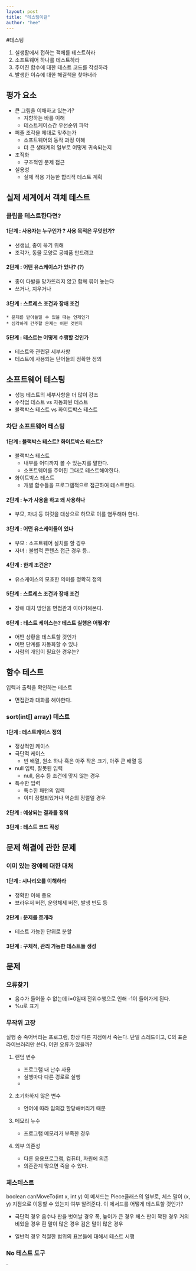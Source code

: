 ```yaml
---
layout: post
title: "테스팅이란"
author: "hee"
---
```


#테스팅
1. 실생활에서 접하는 객체를 테스트하라
2. 소프트웨어 하나를 테스트하라
3. 주어진 함수에 대한 테스트 코드를 작성하라
4. 발생한 이슈에 대한 해결책을 찾아내라

## 평가 요소
* 큰 그림을 이해하고 있는가?
	* 지향하는 바를 이해
	* 테스트케이스간 우선순위 파악
* 퍼즐 조각을 제대로 맞추는가
	* 소프트웨어의 동작 과정 이해
	* 더 큰 생태계의 일부로 어떻게 귀속되는지
* 조직화
	* 구조적인 문제 접근
* 실용성
	* 실제 적용 가능한 합리적 테스트 계획

## 실제 세계에서 객체 테스트
### 클립을 테스트한다면?
#### 1단계 : 사용자는 누구인가 ? 사용 목적은 무엇인가?
* 선생님, 종이 묶기 위해
* 조각가, 동물 모양로 공예품 만드려고

#### 2단계 : 어떤 유스케이스가 있나? (?)
* 종이 다발을 망가뜨리지 않고 함께 묶어 놓는다
* 쓰거나, 지우거나

#### 3단계 : 스트레스 조건과 장애 조건
	* 문제를 받아들일 수 있을 때는 언제인가
	* 심각하게 간주할 문제는 어떤 것인지

#### 5단계 : 테스트는 어떻게 수행할 것인가
* 테스트와 관련된 세부사항
* 테스트에 사용되는 단어들의 정확한 정의

## 소프트웨어 테스팅
* 성능 테스트의 세부사항을 더 많이 강조
* 수작업 테스트 vs 자동화된 테스트
* 블랙박스 테스트 vs 화이트박스 테스트

### 차단 소프트웨어 테스팅

#### 1단계 : 블랙박스 테스트? 화이트박스 테스트?
* 블랙박스 테스트
	* 내부를 어디까지 볼 수 있는지를 말한다. 
	* 소프트웨어를 주어진 그대로 테스트해야한다.
* 화이트박스 테스트
	* 개별 함수들을 프로그램적으로 접근하여 테스트한다.

#### 2단계 : 누가 사용을 하고 왜 사용하나
* 부모, 자녀 등 여럿을 대상으로 하므로 이를 염두해야 한다.

#### 3단계 : 어떤 유스케이들이 있나
* 부모 : 소프트웨어 설치를 할 경우
* 자녀 : 불법적 콘텐츠 접근 경우 등..

#### 4단계 : 한계 조건은?
* 유스케이스의 모호한 의미를 정확히 정의

#### 5단계 : 스트레스 조건과 장애 조건
* 장애 대처 방안을 면접관과 이야기해본다.

#### 6단계 : 테스트 케이스는? 테스트 실행은 어떻게?
* 어떤 상황을 테스트할 것인가
* 어떤 단계를 자동화할 수 있나
* 사람의 개입이 필요한 경우는?

## 함수 테스트
입력과 출력을 확인하는 테스트
* 면접관과 대화를 해야한다.

### sort(int[] array) 테스트
#### 1단계 : 테스트케이스 정의
* 정상적인 케이스 
* 극단적 케이스
	* 빈 배열, 원소 하나 혹은 아주 작은 크기, 아주 큰 배열 등
* null 입력, 잘못된 입력
	* null, 음수 등 조건에 맞지 않는 경우 
* 특수한 입력
	* 특수한 패턴의 입력
	* 이미 정렬되었거나 역순의 정렬일 경우 

#### 2단계 : 예상되는 결과를 정의

#### 3단계 : 테스트 코드 작성

## 문제 해결에 관한 문제
### 이미 있는 장애에 대한 대처
#### 1단계 : 시나리오를 이해하라
* 정확한 이해 중요
* 브라우저 버전, 운영체제 버전, 발생 빈도 등

#### 2단계 : 문제를 쪼개라
* 테스트 가능한 단위로 분할

#### 3단계 : 구체적, 관리 가능한 테스트들 생성

## 문제
### 오류찾기
* 음수가 들어올 수 없는데 i=0일때 전위수행으로 인해 -1이 들어가게 된다.
* %u로 표기

### 무작위 고장
실행 중 죽어버리는 프로그램, 항상 다른 지점에서 죽는다. 단일 스레드이고, C의 표준 라이브러리만 쓴다. 어떤 오류가 있을까?

1. 랜덤 변수
	* 프로그램 내 난수 사용
	* 실행마다 다른 경로로 실행
	* 
2. 초기화하지 않은 변수
	* 언어에 따라 임의값 할당해버리기 때문

3. 메모리 누수
	* 프로그램 메모리가 부족한 경우

4. 외부 의존성
	* 다른 응용프로그램, 컴퓨터, 자원에 의존
	* 의존관계 많으면 죽을 수 있다.

### 체스테스트 
boolean canMoveTo(int x, int y) 이 메서드는 Piece클래스의 일부로, 체스 말이 (x, y) 지점으로 이동할 수 있는지 여부 알려준다. 이 메서드를 어떻게 테스트할 것인가?

* 극단적 경우
음수나 판을 벗어날 경우
폭, 높이가 큰 경우
체스 판이 꽉찬 경우
거의 비었을 경우
흰 말이 많은 경우
검은 말이 많은 경우

* 일반적 경우
적절한 범위의 표본들에 대해서 테스트 시행

### No 테스트 도구
`

